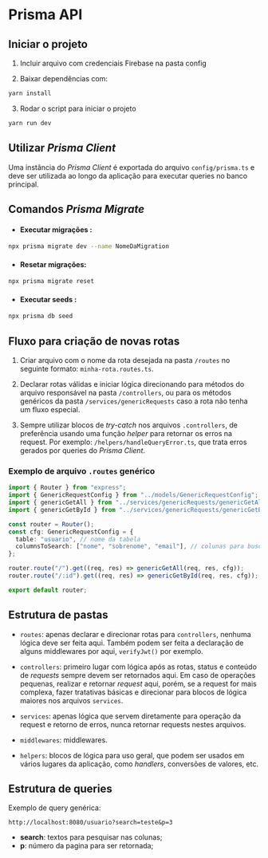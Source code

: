 # Prisma API

## Iniciar o projeto

1. Incluir arquivo com credenciais Firebase na pasta config

2. Baixar dependências com:

```bash
yarn install
```

3. Rodar o script para iniciar o projeto

```bash
yarn run dev
```

## Utilizar _Prisma Client_

Uma instância do _Prisma Client_ é exportada do arquivo `config/prisma.ts` e deve ser utilizada ao longo da aplicação para executar queries no banco principal.

## Comandos _Prisma Migrate_

- #### Executar migrações :

```bash
npx prisma migrate dev --name NomeDaMigration
```

- #### Resetar migrações:

```bash
npx prisma migrate reset
```

- #### Executar seeds :

```bash
npx prisma db seed
```

## Fluxo para criação de novas rotas

1.  Criar arquivo com o nome da rota desejada na pasta `/routes` no seguinte formato: `minha-rota.routes.ts`.

2.  Declarar rotas válidas e iniciar lógica direcionando para métodos do arquivo responsável na pasta `/controllers`, ou para os métodos genéricos da pasta `/services/genericRequests` caso a rota não tenha um fluxo especial.

3.  Sempre utilizar blocos de _try-catch_ nos arquivos `.controllers`, de preferência usando uma função _helper_ para retornar os erros na request. Por exemplo: `/helpers/handleQueryError.ts`, que trata erros gerados por queries do _Prisma Client_.

### Exemplo de arquivo `.routes` genérico

```typescript
import { Router } from "express";
import { GenericRequestConfig } from "../models/GenericRequestConfig";
import { genericGetAll } from "../services/genericRequests/genericGetAll";
import { genericGetById } from "../services/genericRequests/genericGetById";

const router = Router();
const cfg: GenericRequestConfig = {
  table: "usuario", // nome da tabela
  columnsToSearch: ["nome", "sobrenome", "email"], // colunas para buscar texto quando houver parâmetro
};

router.route("/").get((req, res) => genericGetAll(req, res, cfg));
router.route("/:id").get((req, res) => genericGetById(req, res, cfg));

export default router;
```

## Estrutura de pastas

- `routes`: apenas declarar e direcionar rotas para `controllers`, nenhuma lógica deve ser feita aqui. Também podem ser feita a declaração de alguns middlewares por aqui, `verifyJwt()` por exemplo.

- `controllers`: primeiro lugar com lógica após as rotas, status e conteúdo de _requests_ sempre devem ser retornados aqui. Em caso de operações pequenas, realizar e retornar _request_ aqui, porém, se a request for mais complexa, fazer tratativas básicas e direcionar para blocos de lógica maiores nos arquivos `services`.

- `services`: apenas lógica que servem diretamente para operação da request e retorno de erros, nunca retornar requests nestes arquivos.

- `middlewares`: middlewares.

- `helpers`: blocos de lógica para uso geral, que podem ser usados em vários lugares da aplicação, como _handlers_, conversões de valores, etc.

## Estrutura de queries

Exemplo de query genérica:

```
http://localhost:8080/usuario?search=teste&p=3
```

- **search**: textos para pesquisar nas colunas;
- **p**: número da pagina para ser retornada;
